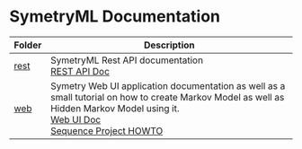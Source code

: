 # SymetryML Documentation

| Folder | Description |
|----|----|
| [rest](./rest) | SymetryML Rest API documentation <br>[REST API Doc](./rest/SML_REST_API_Reference_Guide.adoc) |
| [web](./web) | Symetry Web UI application documentation as well as a small tutorial on how to create Markov Model as well as Hidden Markov Model using it. <br>[Web UI Doc](./web/SML_Web_User_Guide.adoc)<br>[Sequence Project HOWTO](./web/SML_Sequence_Projects_and_Models.adoc)|
